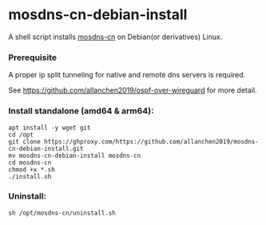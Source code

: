 # mosdns-cn-debian-install
A shell script installs [mosdns-cn](https://github.com/IrineSistiana/mosdns-cn) on Debian(or derivatives) Linux.

### Prerequisite
A proper ip split tunneling for native and remote dns servers is required. 

See https://github.com/allanchen2019/ospf-over-wireguard for more detail.

### Install standalone (amd64 & arm64):
```
apt install -y wget git
cd /opt
git clone https://ghproxy.com/https://github.com/allanchen2019/mosdns-cn-debian-install.git
mv mosdns-cn-debian-install mosdns-cn
cd mosdns-cn
chmod +x *.sh
./install.sh
```


### Uninstall:
```
sh /opt/mosdns-cn/uninstall.sh
```
